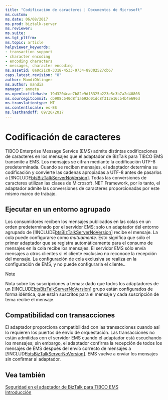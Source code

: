 ```yaml
---
title: "Codificación de caracteres | Documentos de Microsoft"
ms.custom: 
ms.date: 06/08/2017
ms.prod: biztalk-server
ms.reviewer: 
ms.suite: 
ms.tgt_pltfrm: 
ms.topic: article
helpviewer_keywords:
- transaction support
- character encoding
- encoding characters
- messages, character encoding
ms.assetid: 0a0c21c8-3318-4533-9734-89302527cb67
caps.latest.revision: "8"
author: MandiOhlinger
ms.author: mandia
manager: anneta
ms.openlocfilehash: 19d3204cae7b82e9d18325b223e5c3b7a2d40808
ms.sourcegitcommit: cb908c540d8f1a692d01dc8f313e16cb4b4e696d
ms.translationtype: MT
ms.contentlocale: es-ES
ms.lasthandoff: 09/20/2017
---
```

# <a name="character-encoding"></a>Codificación de caracteres
TIBCO Enterprise Message Service (EMS) admite distintas codificaciones de caracteres en los mensajes que el adaptador de BizTalk para TIBCO EMS transmite a EMS. Los mensajes se cifran mediante la codificación UTF-8 predeterminada. Cuando se reciben mensajes, el adaptador determina su codificación y convierte las cadenas apropiadas a UTF-8 antes de pasarlos a [!INCLUDE[btsBizTalkServerNoVersion](../includes/btsbiztalkservernoversion-md.md)]. Todas las conversiones de caracteres utilizan las clases de Microsoft .NET Framework, por lo tanto, el adaptador admite las conversiones de caracteres proporcionadas por este mismo marco de trabajo.  
  
## <a name="running-in-a-clustered-environment"></a>Ejecutar en un entorno agrupado  
 Los consumidores reciben los mensajes publicados en las colas en un orden predeterminado por el servidor EMS; solo un adaptador del entorno agrupado de [!INCLUDE[btsBizTalkServerNoVersion](../includes/btsbiztalkservernoversion-md.md)] recibe el mensaje. La cola puede configurarse como *mutuamente*. Esto significa que sólo el primer adaptador que se registra automáticamente para el consumo de mensajes en la cola recibe los mensajes. El servidor EMS sólo envía mensajes a otros clientes si el cliente exclusivo no reconoce la recepción del mensaje. La configuración de cola exclusiva se realiza en la configuración de EMS, y no puede configurarla el cliente..  
  
> [!NOTE]
>  Nota sobre las suscripciones a temas: dado que todos los adaptadores de un [!INCLUDE[btsBizTalkServerNoVersion](../includes/btsbiztalkservernoversion-md.md)] grupo están configurados de forma idéntica, que están suscritos para el mensaje y cada suscripción de tema recibe el mensaje.  
  
## <a name="transaction-support"></a>Compatibilidad con transacciones  
 El adaptador proporciona compatibilidad con las transacciones cuando así lo requieren los puertos de envío de orquestación. Las transacciones no están admitidas con el servidor EMS cuando el adaptador está escuchando los mensajes; sin embargo, el adaptador confirma la recepción de todos los mensajes de EMS después del envío correcto de mensajes a [!INCLUDE[btsBizTalkServerNoVersion](../includes/btsbiztalkservernoversion-md.md)]. EMS vuelve a enviar los mensajes sin confirmar al adaptador.  
  
## <a name="see-also"></a>Vea también  
 [Seguridad en el adaptador de BizTalk para TIBCO EMS](../core/security-in-biztalk-adapter-for-tibco-ems.md)   
 [Introducción](../core/getting-started-with-biztalk-adapter-for-tibco-enterprise-message-service.md)